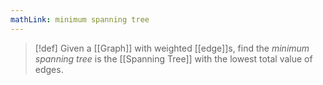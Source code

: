 ```yaml
---
mathLink: minimum spanning tree
---
```

>[!def]
Given a [[Graph]] with weighted [[edge]]s, find the *minimum spanning tree* is the [[Spanning Tree]] with the lowest total value of edges.

